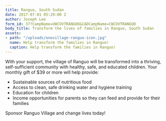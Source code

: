 ```yaml
---
title: Ranguo, South Sudan
date: 2017-07-01 05:29:00 Z
author: Joseph Lee
form_id: 37?CampName=UWCOVTRANGUO&CADCampName=CWCOVTRANGUO
body_title: Transform the lives of families in Ranguo, South Sudan
assets:
- path: "/uploads/onevillage-ranguo-icon.jpg"
  name: Help transform the families in Ranguo!
  caption: Help transform the families in Ranguo!
---
```


With your support, the village of Ranguo will be transformed into a thriving, self-sufficient community with healthy, safe, and educated children. Your monthly gift of $39 or more will help provide:

* Sustainable sources of nutritious food
* Access to clean, safe drinking water and hygiene training
* Education for children
* Income opportunities for parents so they can feed and provide for their families

Sponsor Ranguo Village and change lives today!
